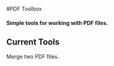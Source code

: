 #PDF Toolbox

#### Simple tools for working with PDF files.

## Current Tools
Merge two PDF files.

